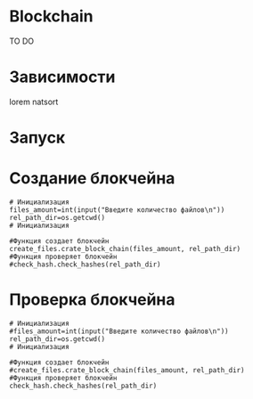 # Blockchain
TO DO
# Зависимости
lorem
natsort
# Запуск
# Создание блокчейна

    # Инициализация
    files_amount=int(input("Введите количество файлов\n"))
    rel_path_dir=os.getcwd()
    # Инициализация

    #Функция создает блокчейн
    create_files.crate_block_chain(files_amount, rel_path_dir)
    #Функция проверяет блокчейн
    #check_hash.check_hashes(rel_path_dir)

# Проверка блокчейна

    # Инициализация
    #files_amount=int(input("Введите количество файлов\n"))
    rel_path_dir=os.getcwd()
    # Инициализация

    #Функция создает блокчейн
    #create_files.crate_block_chain(files_amount, rel_path_dir)
    #Функция проверяет блокчейн
    check_hash.check_hashes(rel_path_dir)